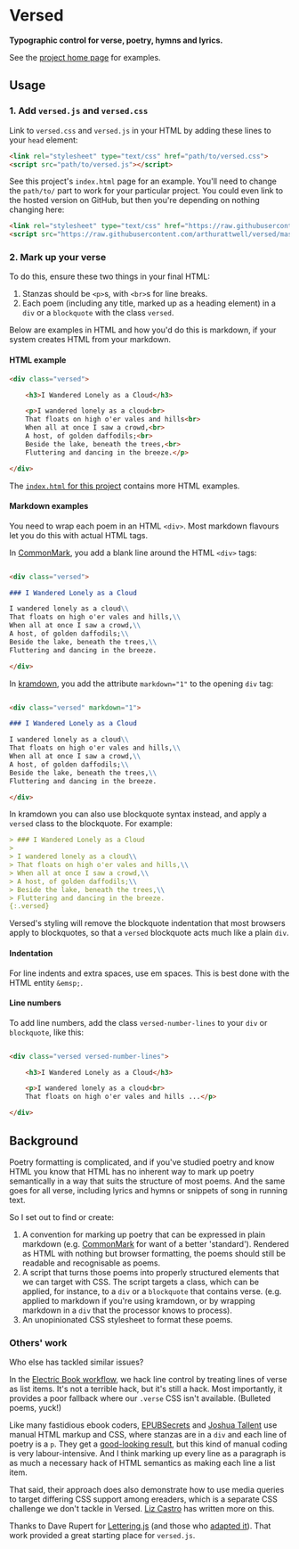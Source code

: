 # Versed

**Typographic control for verse, poetry, hymns and lyrics.**

See the [project home page](https://arthurattwell.github.io/versed) for examples.

## Usage

### 1. Add `versed.js` and `versed.css`

Link to `versed.css` and `versed.js` in your HTML by adding these lines to your `head` element:

``` html
<link rel="stylesheet" type="text/css" href="path/to/versed.css">
<script src="path/to/versed.js"></script>
```

See this project's `index.html` page for an example. You'll need to change the `path/to/` part to work for your particular project. You could even link to the hosted version on GitHub, but then you're depending on nothing changing here:

``` html
<link rel="stylesheet" type="text/css" href="https://raw.githubusercontent.com/arthurattwell/versed/master/versed.css">
<script src="https://raw.githubusercontent.com/arthurattwell/versed/master/versed.js"></script>
```

### 2. Mark up your verse

To do this, ensure these two things in your final HTML:

1. Stanzas should be `<p>`s, with `<br>`s for line breaks.
2. Each poem (including any title, marked up as a heading element) in a `div` or a `blockquote` with the class `versed`.

Below are examples in HTML and how you'd do this is markdown, if your system creates HTML from your markdown.

#### HTML example

``` html
<div class="versed">

    <h3>I Wandered Lonely as a Cloud</h3>

    <p>I wandered lonely as a cloud<br>
    That floats on high o'er vales and hills<br>
    When all at once I saw a crowd,<br>
    A host, of golden daffodils;<br>
    Beside the lake, beneath the trees,<br>
    Fluttering and dancing in the breeze.</p>

</div>
```

The [`index.html` for this project](https://raw.githubusercontent.com/arthurattwell/versed/master/index.html) contains more HTML examples.

#### Markdown examples

You need to wrap each poem in an HTML `<div>`. Most markdown flavours let you do this with actual HTML tags.

In [CommonMark](https://spec.commonmark.org/0.28/#html-blocks), you add a blank line around the HTML `<div>` tags:

``` md

<div class="versed">

### I Wandered Lonely as a Cloud

I wandered lonely as a cloud\\
That floats on high o'er vales and hills,\\
When all at once I saw a crowd,\\
A host, of golden daffodils;\\
Beside the lake, beneath the trees,\\
Fluttering and dancing in the breeze.

</div>

```

In [kramdown](https://kramdown.gettalong.org/syntax.html#html-spans), you add the attribute `markdown="1"` to the opening `div` tag:

``` md

<div class="versed" markdown="1">

### I Wandered Lonely as a Cloud

I wandered lonely as a cloud\\
That floats on high o'er vales and hills,\\
When all at once I saw a crowd,\\
A host, of golden daffodils;\\
Beside the lake, beneath the trees,\\
Fluttering and dancing in the breeze.

</div>

```

In kramdown you can also use blockquote syntax instead, and apply a `versed` class to the blockquote. For example:

``` md
> ### I Wandered Lonely as a Cloud
> 
> I wandered lonely as a cloud\\
> That floats on high o'er vales and hills,\\
> When all at once I saw a crowd,\\
> A host, of golden daffodils;\\
> Beside the lake, beneath the trees,\\
> Fluttering and dancing in the breeze.
{:.versed}
```

Versed's styling will remove the blockquote indentation that most browsers apply to blockquotes, so that a `versed` blockquote acts much like a plain `div`.

#### Indentation

For line indents and extra spaces, use em spaces. This is best done with the HTML entity `&emsp;`.

#### Line numbers

To add line numbers, add the class `versed-number-lines` to your `div` or `blockquote`, like this:

``` html

<div class="versed versed-number-lines">

    <h3>I Wandered Lonely as a Cloud</h3>

    <p>I wandered lonely as a cloud<br>
    That floats on high o'er vales and hills ...</p>

</div>
```

## Background

Poetry formatting is complicated, and if you've studied poetry and know HTML you know that HTML has no inherent way to mark up poetry semantically in a way that suits the structure of most poems. And the same goes for all verse, including lyrics and hymns or snippets of song in running text.

So I set out to find or create:

1. A convention for marking up poetry that can be expressed in plain markdown (e.g. [CommonMark](http://commonmark.org/) for want of a better 'standard'). Rendered as HTML with nothing but browser formatting, the poems should still be readable and recognisable as poems.
2. A script that turns those poems into properly structured elements that we can target with CSS. The script targets a class, which can be applied, for instance, to a `div` or a `blockquote` that contains verse. (e.g. applied to markdown if you're using kramdown, or by wrapping markdown in a `div` that the processor knows to process).
3. An unopinionated CSS stylesheet to format these poems.

### Others' work

Who else has tackled similar issues?

In the [Electric Book workflow](http://electricbook.works/docs/editing/poetry.html), we hack line control by treating lines of verse as list items. It's not a terrible hack, but it's still a hack. Most importantly, it provides a poor fallback where our `.verse` CSS isn't available. (Bulleted poems, yuck!)

Like many fastidious ebook coders, [EPUBSecrets](http://epubsecrets.com/formatting-poetry-in-epub-part-1.php) and [Joshua Tallent](http://ebookarchitects.com/blog/backwards-compatible-poetry-for-kf8mobi/) use manual HTML markup and CSS, where stanzas are in a `div` and each line of poetry is a `p`. They get a [good-looking result](https://www.nytimes.com/2014/09/15/arts/artsspecial/line-by-line-e-books-turn-poet-friendly.html), but this kind of manual coding is very labour-intensive. And I think marking up every line as a paragraph is as much a necessary hack of HTML semantics as making each line a list item.

That said, their approach does also demonstrate how to use media queries to target differing CSS support among ereaders, which is a separate CSS challenge we don't tackle in Versed. [Liz Castro](http://www.pigsgourdsandwikis.com/2012/01/media-queries-for-formatting-poetry-on.html) has written more on this.

Thanks to Dave Rupert for [Lettering.js](http://letteringjs.com/) (and those who [adapted it](https://github.com/davatron5000/Lettering.js/wiki/More-Lettering.js)). That work provided a great starting place for `versed.js`.
